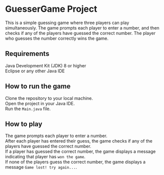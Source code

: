 # GuesserGame Project

This is a simple guessing game where three players can play simultaneously. The game prompts each player to enter a number, and then checks if any of the players have guessed the correct number. The player who guesses the number correctly wins the game.

## Requirements
Java Development Kit (JDK) 8 or higher\
Eclipse or any other Java IDE

## How to run the game
Clone the repository to your local machine.\
Open the project in your Java IDE.\
Run the `Main.java` file.

## How to play
The game prompts each player to enter a number.\
After each player has entered their guess, the game checks if any of the players have guessed the correct number.\
If a player has guessed the correct number, the game displays a message indicating that player has `won the game`.\
If none of the players guess the correct number, the game displays a message `Game lost! try again...`.
